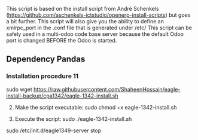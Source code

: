 This script is based on the install script from André Schenkels (https://github.com/aschenkels-ictstudio/openerp-install-scripts)
but goes a bit further. This script will also give you the ability to define an xmlrpc_port in the .conf file that is generated under /etc/
This script can be safely used in a multi-odoo code base server because the default Odoo port is changed BEFORE the Odoo is started.


<h2>Dependency Pandas </h2>

<h3>Installation procedure 11</h3>


sudo wget https://raw.githubusercontent.com/ShaheenHossain/eagle-install-backup/cpa1342/eagle-1342-install.sh

2. Make the script executable:
sudo chmod +x eagle-1342-install.sh

3. Execute the script:
sudo ./eagle-1342-install.sh



sudo /etc/init.d/eagle1349-server stop


```
